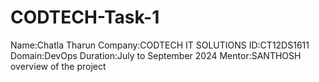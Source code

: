 # CODTECH-Task-1
Name:Chatla Tharun
Company:CODTECH IT SOLUTIONS
ID:CT12DS1611
Domain:DevOps
Duration:July to September 2024
Mentor:SANTHOSH
overview of the project

